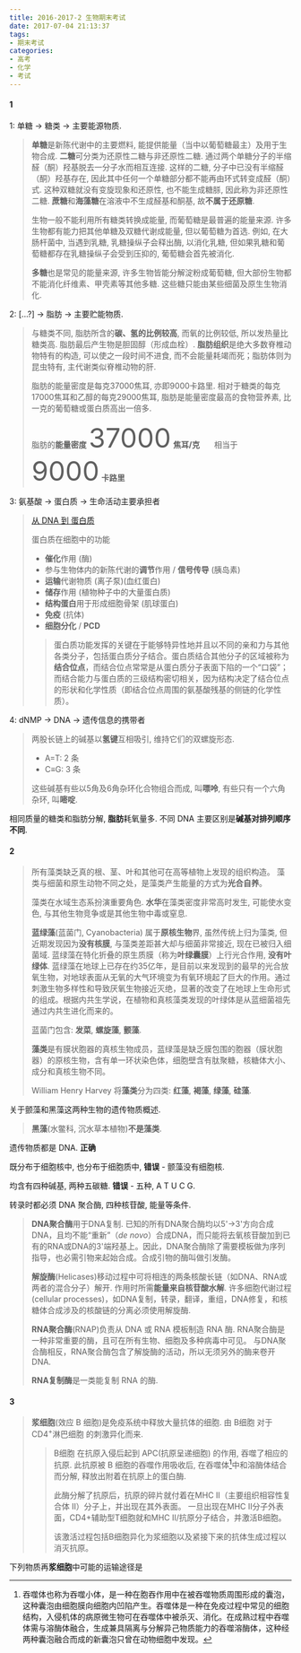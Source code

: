 ```yaml
---
title: 2016-2017-2 生物期末考试
date: 2017-07-04 21:13:37
tags:
- 期末考试
categories:
- 高考
- 化学
- 考试
---
```


#### 1

1: 单糖 → 糖类 → 主要能源物质.
> **单糖**是新陈代谢中的主要燃料, 能提供能量（当中以葡萄糖最主）及用于生物合成. 
> **二糖**可分类为还原性二糖与非还原性二糖. 通过两个单糖分子的半缩醛（酮）羟基脱去一分子水而相互连接. 这样的二糖, 分子中已没有半缩醛（酮）羟基存在, 因此其中任何一个单糖部分都不能再由环式转变成醛（酮）式. 
> 这种双糖就没有变旋现象和还原性, 也不能生成糖脎, 因此称为非还原性二糖. 
> **蔗糖**和**海藻糖**在溶液中不生成醛基和酮基, 故**不属于还原糖**. 
>
> 生物一般不能利用所有糖类转换成能量, 而葡萄糖是最普遍的能量来源. 
> 许多生物都有能力把其他单糖及双糖代谢成能量, 但以葡萄糖为首选. 
> 例如, 在大肠杆菌中, 当遇到乳糖, 乳糖操纵子会释出酶, 以消化乳糖, 但如果乳糖和葡萄糖都存在乳糖操纵子会受到压抑的, 葡萄糖会首先被消化. 
>
> **多糖**也是常见的能量来源, 许多生物皆能分解淀粉成葡萄糖, 但大部份生物都不能消化纤维素、甲壳素等其他多糖. 这些糖只能由某些细菌及原生生物消化. 

<!-- more -->

2: [...?] → 脂肪 → 主要贮能物质.
> 与糖类不同, 脂肪所含的**碳、氢的比例较高**, 而氧的比例较低, 所以发热量比糖类高. 脂肪最后产生物是胆固醇（形成血栓）. 
> **脂肪组织**是绝大多数脊椎动物特有的构造, 可以使之一段时间不进食, 而不会能量耗竭而死；脂肪体则为昆虫特有, 主代谢类似脊椎动物的肝. 
>
> 脂肪的能量密度是每克37000焦耳, 亦即9000卡路里. 相对于糖类的每克17000焦耳和乙醇的每克29000焦耳, 脂肪是能量密度最高的食物营养素, 比一克的葡萄糖或蛋白质高出一倍多. 
>
> 脂肪的**能量密度**
> <font size="33">37000</font> **焦耳/克** &ensp; &ensp; 相当于 &ensp; &ensp; <font size='33'>9000</font> **卡路里**

3: 氨基酸 → 蛋白质 → 生命活动主要承担者

>[从 DNA 到 蛋白质](https://www.youtube.com/embed/gG7uCskUOrA?rel=0)
>
>蛋白质在细胞中的功能
>
>- **催化**作用 (酶)
>- 参与生物体内的新陈代谢的**调节**作用 / **信号传导** (胰岛素)
>- **运输**代谢物质 (离子泵)(血红蛋白)
>- **储存**作用 (植物种子中的大量蛋白质)
>- **结构蛋白**用于形成细胞骨架 (肌球蛋白)
>- **免疫** (抗体)
>- **细胞分化** / **PCD**
>
>> 蛋白质功能发挥的关键在于能够特异性地并且以不同的亲和力与其他各类分子，包括蛋白质分子结合。蛋白质结合其他分子的区域被称为**结合位点**，而结合位点常常是从蛋白质分子表面下陷的一个“口袋”；而结合能力与蛋白质的三级结构密切相关，因为结构决定了结合位点的形状和化学性质（即结合位点周围的氨基酸残基的侧链的化学性质）。

4: dNMP -> DNA -> 遗传信息的携带者

> 两股长链上的碱基以**氢键**互相吸引, 维持它们的双螺旋形态.
>
> - A=T: 2 条
> - C≡G: 3 条
>
> 这些碱基有些以5角及6角杂环化合物组合而成, 叫**嘌呤**, 有些只有一个六角杂环, 叫**嘧啶**.

相同质量的糖类和脂肪分解, **脂肪**耗氧量多.
不同 DNA 主要区别是**碱基对排列顺序不同**.

#### 2

> 所有藻类缺乏真的根、茎、叶和其他可在高等植物上发现的组织构造。
> 藻类与细菌和原生动物不同之处，是藻类产生能量的方式为**光合自养**。 
>
> 藻类在水域生态系扮演重要角色.
> **水华**在藻类密度非常高时发生, 可能使水变色, 与其他生物竞争或是其他生物中毒或窒息.
>
> **蓝绿藻**(蓝菌门, Cyanobacteria) 属于**原核生物**界, 
> 虽然传统上归为藻类, 但近期发现因为**没有核膜**, 与藻类差距甚大却与细菌非常接近, 现在已被归入细菌域.
> 蓝绿藻在特化折叠的原生质膜（称为**叶绿囊膜**）上行光合作用, **没有叶绿体**.
> 蓝绿藻在地球上已存在约35亿年，是目前以来发现到的最早的光合放氧生物，对地球表面从无氧的大气环境变为有氧环境起了巨大的作用。通过刺激生物多样性和导致厌氧生物接近灭绝，显著的改变了在地球上生命形式的组成。根据内共生学说，在植物和真核藻类发现的叶绿体是从蓝细菌祖先通过内共生进化而来的。
>
> 蓝菌门包含: **发菜**, **螺旋藻**, **颤藻**.
>
> **藻类**是有膜状胞器的真核生物成员，蓝绿藻是缺乏膜包围的胞器（膜状胞器）的原核生物，含有单一环状染色体，细胞壁含有肽聚糖，核糖体大小、成分和真核生物不同。
>
> William Henry Harvey 将**藻类**分为四类: **红藻**, **褐藻**, **绿藻**, **硅藻**.

关于颤藻和黑藻这两种生物的遗传物质概述.

> **黑藻**(水鳖科, 沉水草本植物)**不是藻类**.

遗传物质都是 DNA. **正确**

既分布于细胞核中, 也分布于细胞质中, **错误** - 颤藻没有细胞核.

均含有四种碱基, 两种五碳糖. **错误** - 五种, A T U C G.

转录时都必须 DNA 聚合酶, 四种核苷酸, 能量等条件.

> **DNA聚合酶**用于DNA复制.
> 已知的所有DNA聚合酶均以5'→3'方向合成DNA，且均不能“重新”（*de novo*）合成DNA，而只能将去氧核苷酸加到已有的RNA或DNA的3'端羟基上。因此，DNA聚合酶除了需要模板做为序列指导，也必需引物来起始合成。合成引物的酶叫做引发酶。
>
> **解旋酶**(Helicases)移动过程中可将相连的两条核酸长链（如DNA、RNA或两者的混合分子）解开.
> 作用时所需**能量来自核苷酸水解**.
> 许多细胞代谢过程(cellular processes)，如DNA复制，转录，翻译，重组，DNA修复，和核糖体合成涉及的核酸链的分离必须使用解旋酶.
>
> **RNA聚合酶**(RNAP)负责从 DNA 或 RNA 模板制造 RNA 酶.
> RNA聚合酶是一种非常重要的酶，且可在所有生物、细胞及多种病毒中可见。
> 与DNA聚合酶相反，RNA聚合酶包含了解旋酶的活动，所以无须另外的酶来卷开DNA.
>
> **RNA复制酶**是一类能复制 RNA 的酶.

#### 3

> **浆细胞**(效应 B 细胞)是免疫系统中释放大量抗体的细胞.
> 由 B细胞 对于 CD4$^+$淋巴细胞 的刺激异化而来.
>
> > B细胞 在抗原入侵后起到 APC(抗原呈递细胞) 的作用, 吞噬了相应的抗原. 此抗原被 B 细胞的吞噬作用吸收后, 在吞噬体[^1]中和溶酶体结合而分解, 释放出附着在抗原上的蛋白酶. 
> >
> > 此酶分解了抗原后，抗原的碎片就付着在MHC II（主要组织相容性复合体 II）分子上，并出现在其外表面。
> > 一旦出现在MHC II分子外表面，CD4+辅助型T细胞就和MHC II/抗原分子结合，并激活B细胞。
> >
> > 该激活过程包括B细胞异化为浆细胞以及紧接下来的抗体生成过程以消灭抗原。
> >
> > [^1]: 吞噬体也称为吞噬小体，是一种在胞吞作用中在被吞噬物质周围形成的囊泡，这种囊泡由细胞膜向细胞内凹陷产生。吞噬体是一种在免疫过程中常见的细胞结构，入侵机体的病原微生物可在吞噬体中被杀灭、消化。在成熟过程中吞噬体需与溶酶体融合，生成兼具隔离与分解异己物质能力的吞噬溶酶体，这种经两种囊泡融合而成的新囊泡只曾在动物细胞中发现。

下列物质再**浆细胞**中可能的运输途径是

